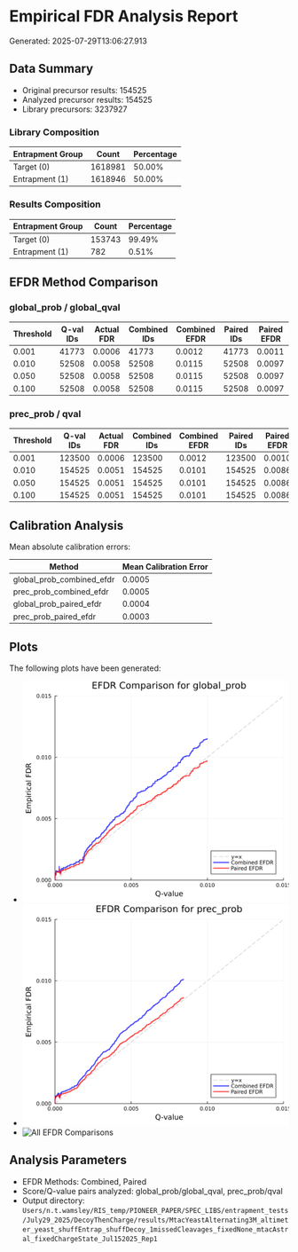 # Empirical FDR Analysis Report

Generated: 2025-07-29T13:06:27.913

## Data Summary

- Original precursor results: 154525
- Analyzed precursor results: 154525
- Library precursors: 3237927

### Library Composition

| Entrapment Group | Count | Percentage |
|-----------------|-------|------------|
| Target (0) | 1618981 | 50.00% |
| Entrapment (1) | 1618946 | 50.00% |

### Results Composition

| Entrapment Group | Count | Percentage |
|-----------------|-------|------------|
| Target (0) | 153743 | 99.49% |
| Entrapment (1) | 782 | 0.51% |

## EFDR Method Comparison

### global_prob / global_qval

| Threshold | Q-val IDs | Actual FDR | Combined IDs | Combined EFDR | Paired IDs | Paired EFDR |
|-----------|-----------|------------|--------------|---------------|------------|-------------|
| 0.001 | 41773 | 0.0006 | 41773 | 0.0012 | 41773 | 0.0011 |
| 0.010 | 52508 | 0.0058 | 52508 | 0.0115 | 52508 | 0.0097 |
| 0.050 | 52508 | 0.0058 | 52508 | 0.0115 | 52508 | 0.0097 |
| 0.100 | 52508 | 0.0058 | 52508 | 0.0115 | 52508 | 0.0097 |

### prec_prob / qval

| Threshold | Q-val IDs | Actual FDR | Combined IDs | Combined EFDR | Paired IDs | Paired EFDR |
|-----------|-----------|------------|--------------|---------------|------------|-------------|
| 0.001 | 123500 | 0.0006 | 123500 | 0.0012 | 123500 | 0.0010 |
| 0.010 | 154525 | 0.0051 | 154525 | 0.0101 | 154525 | 0.0086 |
| 0.050 | 154525 | 0.0051 | 154525 | 0.0101 | 154525 | 0.0086 |
| 0.100 | 154525 | 0.0051 | 154525 | 0.0101 | 154525 | 0.0086 |

## Calibration Analysis

Mean absolute calibration errors:

| Method | Mean Calibration Error |
|--------|----------------------|
| global_prob_combined_efdr | 0.0005 |
| prec_prob_combined_efdr | 0.0005 |
| global_prob_paired_efdr | 0.0004 |
| prec_prob_paired_efdr | 0.0003 |

## Plots

The following plots have been generated:

- ![EFDR Comparison for global_prob](efdr_comparison_global_prob.png)
- ![EFDR Comparison for prec_prob](efdr_comparison_prec_prob.png)
- ![All EFDR Comparisons](efdr_comparison_all.png)

## Analysis Parameters

- EFDR Methods: Combined, Paired
- Score/Q-value pairs analyzed: global_prob/global_qval, prec_prob/qval
- Output directory: `Users/n.t.wamsley/RIS_temp/PIONEER_PAPER/SPEC_LIBS/entrapment_tests/July29_2025/DecoyThenCharge/results/MtacYeastAlternating3M_altimeter_yeast_shuffEntrap_shuffDecoy_1missedCleavages_fixedNone_mtacAstral_fixedChargeState_Jul152025_Rep1`
